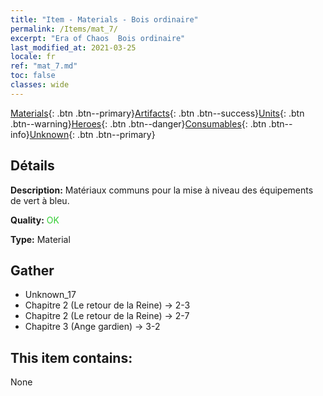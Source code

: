 ```yaml
---
title: "Item - Materials - Bois ordinaire"
permalink: /Items/mat_7/
excerpt: "Era of Chaos  Bois ordinaire"
last_modified_at: 2021-03-25
locale: fr
ref: "mat_7.md"
toc: false
classes: wide
---
```

 [Materials](/fr/Items/){: .btn .btn--primary}[Artifacts](/fr/Items/Artifacts/){: .btn .btn--success}[Units](/fr/Items/Units/){: .btn .btn--warning}[Heroes](/fr/Items/Heroes/){: .btn .btn--danger}[Consumables](/fr/Items/Consumables/){: .btn .btn--info}[Unknown](/fr/Items/Unknown/){: .btn .btn--primary}

## Détails
 **Description:** Matériaux communs pour la mise à niveau des équipements de vert à bleu.

 **Quality:** <span style="color: #32CD32">OK</span>

 **Type:** Material

## Gather

*    Unknown_17 
*    Chapitre 2 (Le retour de la Reine) -> 2-3 
*    Chapitre 2 (Le retour de la Reine) -> 2-7 
*    Chapitre 3 (Ange gardien) -> 3-2 

## This item contains:

  None

